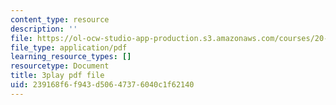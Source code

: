 ```yaml
---
content_type: resource
description: ''
file: https://ol-ocw-studio-app-production.s3.amazonaws.com/courses/20-219-becoming-the-next-bill-nye-writing-and-hosting-the-educational-show-january-iap-2015/239168f6f943d50647376040c1f62140_VQi6t2NfWig.pdf
file_type: application/pdf
learning_resource_types: []
resourcetype: Document
title: 3play pdf file
uid: 239168f6-f943-d506-4737-6040c1f62140
---
```

